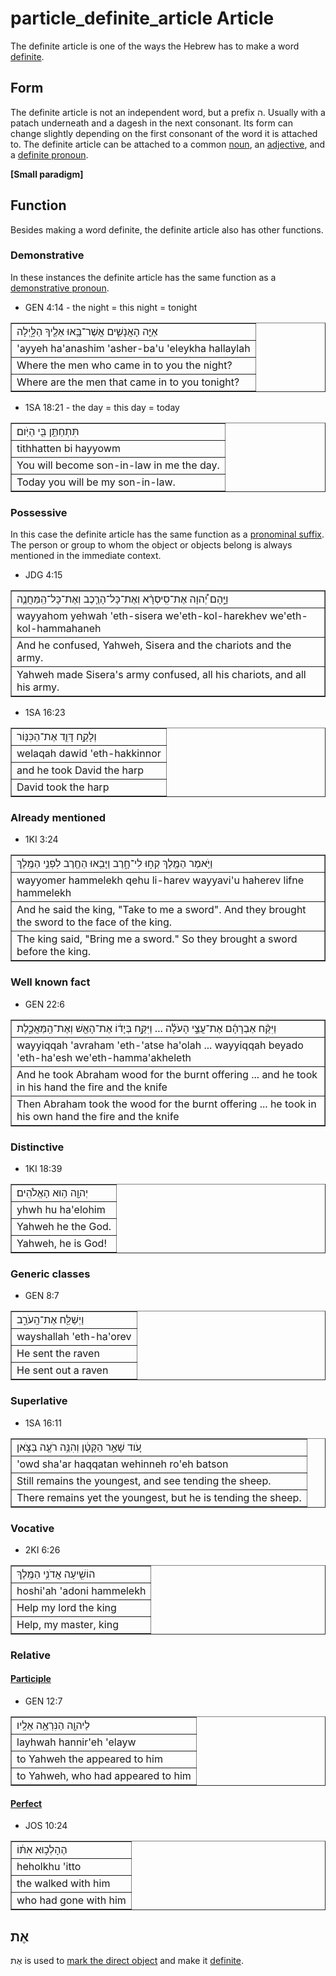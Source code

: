 # particle_definite_article Article
The definite article is one of the ways the Hebrew has to make a word [definite](https://git.door43.org/Door43/en-uhg/src/master/content/state_determined/02.md).

## Form
The definite article is not an independent word, but a prefix ה. Usually with a patach underneath and a dagesh in the next consonant. Its form can change slightly depending on the first consonant of the word it is attached to. The definite article can be attached to a common [noun](https://git.door43.org/Door43/en-uhg/src/master/content/noun_common/02.md), an [adjective](https://git.door43.org/Door43/en-uhg/src/master/content/adjective/02.md), and a [definite pronoun](https://git.door43.org/Door43/en-uhg/src/master/content/pronoun_demonstrative/02.md).

**[Small paradigm]**

## Function
Besides making a word definite, the definite article also has other functions.

### Demonstrative
In these instances the definite article has the same function as a [demonstrative pronoun](https://git.door43.org/Door43/en-uhg/src/master/content/pronoun_demonstrative/02.md).

* GEN 4:14 - the night = this night = tonight
<table border="1" class="docutils">
<colgroup>
<col width="100%" />
</colgroup>
<tbody valign="top">
<tr class="row-odd"><td>אַיֵּ֧ה הָאֲנָשִׁ֛ים אֲשֶׁר־בָּ֥אוּ אֵלֶ֖יךָ הַלָּ֑יְלָה</td>
</tr>
<tr class="row-even"><td>'ayyeh ha'anashim 'asher-ba'u 'eleykha hallaylah</td>
</tr>
<tr class="row-odd"><td>Where the men who came in to you the night?</td>
</tr>
<tr class="row-even"><td>Where are the men that came in to you tonight?</td>
</tr>
</tbody>
</table>

* 1SA 18:21 - the day = this day = today
<table border="1" class="docutils">
<colgroup>
<col width="100%" />
</colgroup>
<tbody valign="top">
<tr class="row-odd"><td>תִּתְחַתֵּ֥ן בִּ֖י הַיֹּֽום׃</td>
</tr>
<tr class="row-even"><td>tithhatten bi hayyowm</td>
</tr>
<tr class="row-odd"><td>You will become son-in-law in me the day.</td>
</tr>
<tr class="row-even"><td>Today you will be my son-in-law.</td>
</tr>
</tbody>
</table>

### Possessive
In this case the definite article has the same function as a [pronominal suffix](https://git.door43.org/Door43/en-uhg/src/master/content/suffix_pronominal/02.md). The person or group to whom the object or objects belong is always mentioned in the immediate context.

* JDG 4:15
<table border="1" class="docutils">
<colgroup>
<col width="100%" />
</colgroup>
<tbody valign="top">
<tr class="row-odd"><td>וַיָּ֣הָם יְ֠הוָה אֶת־סִֽיסְרָ֨א וְאֶת־כָּל־הָרֶ֧כֶב וְאֶת־כָּל־הַֽמַּחֲנֶ֛ה</td>
</tr>
<tr class="row-even"><td>wayyahom yehwah 'eth-sisera we'eth-kol-harekhev we'eth-kol-hammahaneh</td>
</tr>
<tr class="row-odd"><td>And he confused, Yahweh, Sisera and the chariots and the army.</td>
</tr>
<tr class="row-even"><td>Yahweh made Sisera's army confused, all his chariots, and all his army.</td>
</tr>
</tbody>
</table>

* 1SA 16:23
<table border="1" class="docutils">
<colgroup>
<col width="100%" />
</colgroup>
<tbody valign="top">
<tr class="row-odd"><td>וְלָקַ֥ח דָּוִ֛ד אֶת־הַכִּנּ֖וֹר</td>
</tr>
<tr class="row-even"><td>welaqah dawid 'eth-hakkinnor</td>
</tr>
<tr class="row-odd"><td>and he took David the harp</td>
</tr>
<tr class="row-even"><td>David took the harp</td>
</tr>
</tbody>
</table>

### Already mentioned

* 1KI 3:24
<table border="1" class="docutils">
<colgroup>
<col width="100%" />
</colgroup>
<tbody valign="top">
<tr class="row-odd"><td>וַיֹּ֥אמֶר הַמֶּ֖לֶךְ קְח֣וּ לִי־חָ֑רֶב וַיָּבִ֥אוּ הַחֶ֖רֶב לִפְנֵ֥י הַמֶּֽלֶךְ</td>
</tr>
<tr class="row-even"><td>wayyomer hammelekh qehu li-harev wayyavi'u haherev lifne hammelekh</td>
</tr>
<tr class="row-odd"><td>And he said the king, "Take to me a sword". And they brought the sword to the face of the king.</td>
</tr>
<tr class="row-even"><td>The king said, "Bring me a sword." So they brought a sword before the king.</td>
</tr>
</tbody>
</table>

### Well known fact

* GEN 22:6
<table border="1" class="docutils">
<colgroup>
<col width="100%" />
</colgroup>
<tbody valign="top">
<tr class="row-odd"><td>וַיִּקַּ֨ח אַבְרָהָ֜ם אֶת־עֲצֵ֣י הָעֹלָ֗ה ... וַיִּקַּ֣ח בְּיָד֔וֹ אֶת־הָאֵ֖שׁ וְאֶת־הַֽמַּאֲכֶ֑לֶת</td>
</tr>
<tr class="row-even"><td>wayyiqqah 'avraham 'eth-'atse ha'olah ... wayyiqqah beyado 'eth-ha'esh we'eth-hamma'akheleth</td>
</tr>
<tr class="row-odd"><td>And he took Abraham wood for the burnt offering ... and he took in his hand the fire and the knife</td>
</tr>
<tr class="row-even"><td>Then Abraham took the wood for the burnt offering ... he took in his own hand the fire and the knife</td>
</tr>
</tbody>
</table>

### Distinctive

* 1KI 18:39
<table border="1" class="docutils">
<colgroup>
<col width="100%" />
</colgroup>
<tbody valign="top">
<tr class="row-odd"><td>יְהוָ֖ה ה֥וּא הָאֱלֹהִֽים׃</td>
</tr>
<tr class="row-even"><td>yhwh hu ha'elohim</td>
</tr>
<tr class="row-odd"><td>Yahweh he the God.</td>
</tr>
<tr class="row-even"><td>Yahweh, he is God!</td>
</tr>
</tbody>
</table>

### Generic classes

* GEN 8:7
<table border="1" class="docutils">
<colgroup>
<col width="100%" />
</colgroup>
<tbody valign="top">
<tr class="row-odd"><td>וַיְשַׁלַּ֖ח אֶת־הָֽעֹרֵ֑ב</td>
</tr>
<tr class="row-even"><td>wayshallah 'eth-ha'orev</td>
</tr>
<tr class="row-odd"><td>He sent the raven</td>
</tr>
<tr class="row-even"><td>He sent out a raven</td>
</tr>
</tbody>
</table>

### Superlative

* 1SA 16:11
<table border="1" class="docutils">
<colgroup>
<col width="100%" />
</colgroup>
<tbody valign="top">
<tr class="row-odd"><td>עֹ֚וד שָׁאַ֣ר הַקָּטָ֔ן וְהִנֵּ֥ה רֹעֶ֖ה בַּצֹּ֑אן</td>
</tr>
<tr class="row-even"><td>'owd sha'ar haqqatan wehinneh ro'eh batson</td>
</tr>
<tr class="row-odd"><td>Still remains the youngest, and see tending the sheep.</td>
</tr>
<tr class="row-even"><td>There remains yet the youngest, but he is tending the sheep.</td>
</tr>
</tbody>
</table>

### Vocative

* 2KI 6:26
<table border="1" class="docutils">
<colgroup>
<col width="100%" />
</colgroup>
<tbody valign="top">
<tr class="row-odd"><td>הוֹשִׁ֖יעָה אֲדֹנִ֥י הַמֶּֽלֶךְ</td>
</tr>
<tr class="row-even"><td>hoshi'ah 'adoni hammelekh</td>
</tr>
<tr class="row-odd"><td>Help my lord the king</td>
</tr>
<tr class="row-even"><td>Help, my master, king</td>
</tr>
</tbody>
</table>

### Relative

#### [Participle](https://git.door43.org/Door43/en-uhg/src/master/content/participle_passive/02.md)

* GEN 12:7
<table border="1" class="docutils">
<colgroup>
<col width="100%" />
</colgroup>
<tbody valign="top">
<tr class="row-odd"><td>לַיהוָ֖ה הַנִּרְאֶ֥ה אֵלָֽיו</td>
</tr>
<tr class="row-even"><td>layhwah hannir'eh 'elayw</td>
</tr>
<tr class="row-odd"><td>to Yahweh the appeared to him</td>
</tr>
<tr class="row-even"><td>to Yahweh, who had appeared to him</td>
</tr>
</tbody>
</table>

#### [Perfect](https://git.door43.org/Door43/en-uhg/src/master/content/verb_perfect/02.md)

* JOS 10:24
<table border="1" class="docutils">
<colgroup>
<col width="100%" />
</colgroup>
<tbody valign="top">
<tr class="row-odd"><td>הֶהָלְכ֣וּא אִתּ֔וֹ</td>
</tr>
<tr class="row-even"><td>heholkhu 'itto</td>
</tr>
<tr class="row-odd"><td>the walked with him</td>
</tr>
<tr class="row-even"><td>who had gone with him</td>
</tr>
</tbody>
</table>

## אֶת

אֶת is used to [mark the direct object](https://git.door43.org/Door43/en-uhg/src/master/content/particle_direct_object_marker/02.md) and make it [definite](https://git.door43.org/Door43/en-uhg/src/master/content/state_determined/02.md).